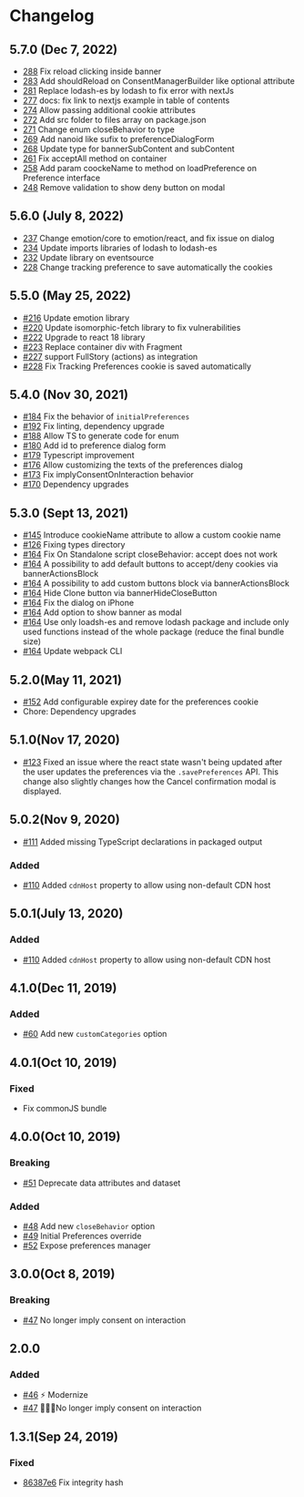 # Changelog

## 5.7.0 (Dec 7, 2022)

- [288](https://github.com/segmentio/consent-manager/pull/288) Fix reload clicking inside banner
- [283](https://github.com/segmentio/consent-manager/pull/283) Add shouldReload on ConsentManagerBuilder like optional attribute
- [281](https://github.com/segmentio/consent-manager/pull/281) Replace lodash-es by lodash to fix error with nextJs
- [277](https://github.com/segmentio/consent-manager/pull/277) docs: fix link to nextjs example in table of contents
- [274](https://github.com/segmentio/consent-manager/pull/274) Allow passing additional cookie attributes
- [272](https://github.com/segmentio/consent-manager/pull/272) Add src folder to files array on package.json
- [271](https://github.com/segmentio/consent-manager/pull/271) Change enum closeBehavior to type
- [269](https://github.com/segmentio/consent-manager/pull/269) Add nanoid like sufix to preferenceDialogForm
- [268](https://github.com/segmentio/consent-manager/pull/268) Update type for bannerSubContent and subContent
- [261](https://github.com/segmentio/consent-manager/pull/261) Fix acceptAll method on container
- [258](https://github.com/segmentio/consent-manager/pull/258) Add param coockeName to method on loadPreference on Preference interface
- [248](https://github.com/segmentio/consent-manager/pull/248) Remove validation to show deny button on modal

## 5.6.0 (July 8, 2022)

- [237](https://github.com/segmentio/consent-manager/pull/237) Change emotion/core to emotion/react, and fix issue on dialog
- [234](https://github.com/segmentio/consent-manager/pull/234) Update imports libraries of lodash to lodash-es
- [232](https://github.com/segmentio/consent-manager/pull/232) Update library on eventsource
- [228](https://github.com/segmentio/consent-manager/pull/228) Change tracking preference to save automatically the cookies

## 5.5.0 (May 25, 2022)

- [#216](https://github.com/segmentio/consent-manager/pull/216) Update emotion library
- [#220](https://github.com/segmentio/consent-manager/pull/220) Update isomorphic-fetch library to fix vulnerabilities
- [#222](https://github.com/segmentio/consent-manager/pull/222) Upgrade to react 18 library
- [#223](https://github.com/segmentio/consent-manager/pull/223) Replace container div with Fragment
- [#227](https://github.com/segmentio/consent-manager/pull/227) support FullStory (actions) as integration
- [#228](https://github.com/segmentio/consent-manager/pull/228) Fix Tracking Preferences cookie is saved automatically

## 5.4.0 (Nov 30, 2021)

- [#184](https://github.com/segmentio/consent-manager/pull/184) Fix the behavior of `initialPreferences`
- [#192](https://github.com/segmentio/consent-manager/pull/192) Fix linting, dependency upgrade
- [#188](https://github.com/segmentio/consent-manager/pull/188) Allow TS to generate code for enum
- [#180](https://github.com/segmentio/consent-manager/pull/180) Add id to preference dialog form
- [#179](https://github.com/segmentio/consent-manager/pull/179) Typescript improvement
- [#176](https://github.com/segmentio/consent-manager/pull/176) Allow customizing the texts of the preferences dialog
- [#173](https://github.com/segmentio/consent-manager/pull/173) Fix implyConsentOnInteraction behavior
- [#170](https://github.com/segmentio/consent-manager/pull/170) Dependency upgrades

## 5.3.0 (Sept 13, 2021)

- [#145](https://github.com/segmentio/consent-manager/pull/145) Introduce cookieName attribute to allow a custom cookie name
- [#126](https://github.com/segmentio/consent-manager/pull/126) Fixing types directory
- [#164](https://github.com/segmentio/consent-manager/pull/164) Fix On Standalone script closeBehavior: accept does not work
- [#164](https://github.com/segmentio/consent-manager/pull/164) A possibility to add default buttons to accept/deny cookies via bannerActionsBlock
- [#164](https://github.com/segmentio/consent-manager/pull/164) A possibility to add custom buttons block via bannerActionsBlock
- [#164](https://github.com/segmentio/consent-manager/pull/164) Hide Clone button via bannerHideCloseButton
- [#164](https://github.com/segmentio/consent-manager/pull/164) Fix the dialog on iPhone
- [#164](https://github.com/segmentio/consent-manager/pull/164) Add option to show banner as modal
- [#164](https://github.com/segmentio/consent-manager/pull/164) Use only loadsh-es and remove lodash package and include only used functions instead of the whole package (reduce the final bundle size)
- [#164](https://github.com/segmentio/consent-manager/pull/164) Update webpack CLI

## 5.2.0(May 11, 2021)

- [#152](https://github.com/segmentio/consent-manager/pull/152) Add configurable expirey date for the preferences cookie
- Chore: Dependency upgrades

## 5.1.0(Nov 17, 2020)

- [#123](https://github.com/segmentio/consent-manager/pull/123) Fixed an issue where the react state wasn't being updated after the user updates the preferences via the `.savePreferences` API. This change also slightly changes how the Cancel confirmation modal is displayed.

## 5.0.2(Nov 9, 2020)

- [#111](https://github.com/segmentio/consent-manager/pull/111) Added missing TypeScript declarations in packaged output

### Added

- [#110](https://github.com/segmentio/consent-manager/pull/110) Added `cdnHost` property to allow using non-default CDN host

## 5.0.1(July 13, 2020)

### Added

- [#110](https://github.com/segmentio/consent-manager/pull/110) Added `cdnHost` property to allow using non-default CDN host

## 4.1.0(Dec 11, 2019)

### Added

- [#60](https://github.com/segmentio/consent-manager/pull/60) Add new `customCategories` option

## 4.0.1(Oct 10, 2019)

### Fixed

- Fix commonJS bundle

## 4.0.0(Oct 10, 2019)

### Breaking

- [#51](https://github.com/segmentio/consent-manager/pull/51) Deprecate data attributes and dataset

### Added

- [#48](https://github.com/segmentio/consent-manager/pull/48) Add new `closeBehavior` option
- [#49](https://github.com/segmentio/consent-manager/pull/49) Initial Preferences override
- [#52](https://github.com/segmentio/consent-manager/pull/52) Expose preferences manager

## 3.0.0(Oct 8, 2019)

### Breaking

- [#47](https://github.com/segmentio/consent-manager/pull/47) No longer imply consent on interaction

## 2.0.0

### Added

- [#46](https://github.com/segmentio/consent-manager/pull/46) ⚡️ Modernize
- [#47](https://github.com/segmentio/consent-manager/pull/47) 🙅🏻‍♀️No longer imply consent on interaction

## 1.3.1(Sep 24, 2019)

### Fixed

- [86387e6](https://github.com/segmentio/consent-manager/commit/86387e63f259fff9f34ee511b2fa6218341dfa17) Fix integrity hash
